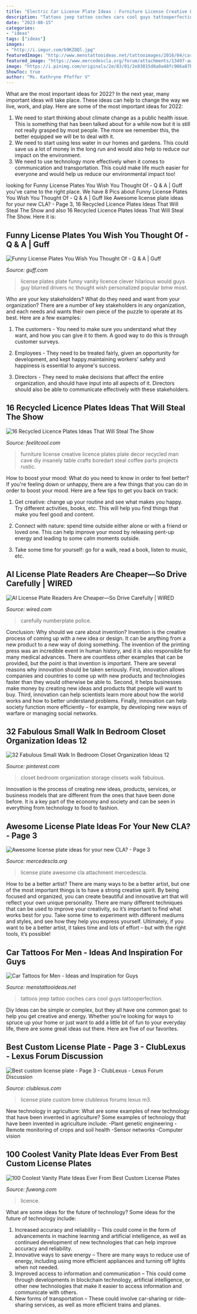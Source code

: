 ```yaml
---
title: "Electric Car License Plate Ideas : Furniture License Creative Licence Plates Plate Decor Recycled Man Cave Diy Insanely Table Crafts Boredart Steal Coffee Parts Projects Rustic"
description: "Tattoos jeep tattoo coches cars cool guys tattooperfection"
date: "2023-08-15"
categories:
- "ideas"
tags: ["ideas"]
images:
- "http://i.imgur.com/b9KZ8Ql.jpg"
featuredImage: "http://www.menstattooideas.net/tattooimages/2016/04/car-tattoos-15.jpg"
featured_image: "https://www.mercedescla.org/forum/attachments/13497-awesome-license-plate-ideas-your-new-cla-dsc04430-copy.jpg"
image: "https://i.pinimg.com/originals/2e/83/01/2e83015d8a0a48fc906a87b28fbcb768.jpg"
ShowToc: true
author: "Ms. Kathryne Pfeffer V"
---
```



What are the most important ideas for 2022?
In the next year, many important ideas will take place. These ideas can help to change the way we live, work, and play. Here are some of the most important ideas for 2022:
1. We need to start thinking about climate change as a public health issue. This is something that has been talked about for a while now but it is still not really grasped by most people. The more we remember this, the better equipped we will be to deal with it.
2. We need to start using less water in our homes and gardens. This could save us a lot of money in the long run and would also help to reduce our impact on the environment.
3. We need to use technology more effectively when it comes to communication and transportation. This could make life much easier for everyone and would help us reduce our environmental impact too!

	

		
looking for Funny License Plates You Wish You Thought Of - Q &amp; A | Guff you've came to the right place. We have 8 Pics about Funny License Plates You Wish You Thought Of - Q &amp; A | Guff like Awesome license plate ideas for your new CLA? - Page 3, 16 Recycled Licence Plates Ideas That Will Steal The Show and also 16 Recycled Licence Plates Ideas That Will Steal The Show. Here it is:
		
    
## Funny License Plates You Wish You Thought Of - Q &amp; A | Guff

<img loading=lazy src="http://i.imgur.com/b9KZ8Ql.jpg" onerror="this.onerror=null;this.src='https://tse4.mm.bing.net/th?id=OIP.wJRN4sCb21LHSwczBV4aBgHaEL&amp;pid=15.1';" alt="Funny License Plates You Wish You Thought Of - Q &amp; A | Guff">

_Source: guff.com_

>license plates plate funny vanity licence clever hilarious would guys guy blurred drivers nc thought wish personalized popular bmw most. 

	

Who are your key stakeholders? What do they need and want from your organization?
There are a number of key stakeholders in any organization, and each needs and wants their own piece of the puzzle to operate at its best. Here are a few examples:
1. The customers - You need to make sure you understand what they want, and how you can give it to them. A good way to do this is through customer surveys.

2. Employees - They need to be treated fairly, given an opportunity for development, and kept happy.maintaining workers' safety and happiness is essential to anyone's success.

3. Directors - They need to make decisions that affect the entire organization, and should have input into all aspects of it. Directors should also be able to communicate effectively with these stakeholders.

    
## 16 Recycled Licence Plates Ideas That Will Steal The Show

<img loading=lazy src="http://feelitcool.com/wp-content/uploads/2017/02/licence-plates-decor-ideas9.jpg" onerror="this.onerror=null;this.src='https://tse2.mm.bing.net/th?id=OIP.xAg8ch0cPXqQ3heSBVvIKwHaJ3&amp;pid=15.1';" alt="16 Recycled Licence Plates Ideas That Will Steal The Show">

_Source: feelitcool.com_

>furniture license creative licence plates plate decor recycled man cave diy insanely table crafts boredart steal coffee parts projects rustic. 

	

How to boost your mood: What do you need to know in order to feel better?
If you're feeling down or unhappy, there are a few things that you can do in order to boost your mood. Here are a few tips to get you back on track: 
1. Get creative: change up your routine and see what makes you happy. Try different activities, books, etc. This will help you find things that make you feel good and content. 

2. Connect with nature: spend time outside either alone or with a friend or loved one. This can help improve your mood by releasing pent-up energy and leading to some calm moments outside. 

3. Take some time for yourself: go for a walk, read a book, listen to music, etc.

    
## AI License Plate Readers Are Cheaper—So Drive Carefully | WIRED

<img loading=lazy src="https://media.wired.com/photos/5e2b52d1097df7000896da19/master/w_2560%2Cc_limit/Transpo-licenseplates-502111737.jpg" onerror="this.onerror=null;this.src='https://tse4.mm.bing.net/th?id=OIP.otdnsXQSwBxIHv6vVgB9hQHaE6&amp;pid=15.1';" alt="AI License Plate Readers Are Cheaper—So Drive Carefully | WIRED">

_Source: wired.com_

>carefully numberplate police. 

	

Conclusion: Why should we care about invention?
Invention is the creative process of coming up with a new idea or design. It can be anything from a new product to a new way of doing something. The invention of the printing press was an incredible event in human history, and it is also responsible for many medical advances. There are countless other examples that can be provided, but the point is that invention is important.
There are several reasons why innovation should be taken seriously. First, innovation allows companies and countries to come up with new products and technologies faster than they would otherwise be able to. Second, it helps businesses make money by creating new ideas and products that people will want to buy. Third, innovation can help scientists learn more about how the world works and how to better understand problems. Finally, innovation can help society function more efficiently – for example, by developing new ways of warfare or managing social networks.

    
## 32 Fabulous Small Walk In Bedroom Closet Organization Ideas 12

<img loading=lazy src="https://i.pinimg.com/originals/2e/83/01/2e83015d8a0a48fc906a87b28fbcb768.jpg" onerror="this.onerror=null;this.src='https://tse1.mm.bing.net/th?id=OIP.aGU0m5V5Pi4sR3UEklZX2gHaLE&amp;pid=15.1';" alt="32 Fabulous Small Walk In Bedroom Closet Organization Ideas 12">

_Source: pinterest.com_

>closet bedroom organization storage closets walk fabulous. 

	

Innovation is the process of creating new ideas, products, services, or business models that are different from the ones that have been done before. It is a key part of the economy and society and can be seen in everything from technology to food to fashion.

    
## Awesome License Plate Ideas For Your New CLA? - Page 3

<img loading=lazy src="https://www.mercedescla.org/forum/attachments/13497-awesome-license-plate-ideas-your-new-cla-dsc04430-copy.jpg" onerror="this.onerror=null;this.src='https://tse4.mm.bing.net/th?id=OIP.zga8B9ulmnzhKPmeyBjtRwHaEN&amp;pid=15.1';" alt="Awesome license plate ideas for your new CLA? - Page 3">

_Source: mercedescla.org_

>license plate awesome cla attachment mercedescla. 

	

How to be a better artist?
There are many ways to be a better artist, but one of the most important things is to have a strong creative spirit. By being focused and organized, you can create beautiful and innovative art that will reflect your own unique personality. There are many different techniques that can be used to improve your creativity, so it’s important to find what works best for you. Take some time to experiment with different mediums and styles, and see how they help you express yourself. Ultimately, if you want to be a better artist, it takes time and lots of effort – but with the right tools, it’s possible!

    
## Car Tattoos For Men - Ideas And Inspiration For Guys

<img loading=lazy src="http://www.menstattooideas.net/tattooimages/2016/04/car-tattoos-15.jpg" onerror="this.onerror=null;this.src='https://tse2.mm.bing.net/th?id=OIP.mjoQS0py9qs_DbO9UFl-hgHaIJ&amp;pid=15.1';" alt="Car Tattoos for Men - Ideas and Inspiration for Guys">

_Source: menstattooideas.net_

>tattoos jeep tattoo coches cars cool guys tattooperfection. 

	

Diy Ideas can be simple or complex, but they all have one common goal: to help you get creative and energy. Whether you're looking for ways to spruce up your home or just want to add a little bit of fun to your everyday life, there are some great ideas out there. Here are five of our favorites.

    
## Best Custom License Plate - Page 3 - ClubLexus - Lexus Forum Discussion

<img loading=lazy src="https://www.clublexus.com/forums/attachments/car-chat/174812d1274403665-best-custom-license-plate-1.jpg" onerror="this.onerror=null;this.src='https://tse3.mm.bing.net/th?id=OIP.YkJ09muTld1wjk0z6qDJ7AHaE9&amp;pid=15.1';" alt="Best custom license plate - Page 3 - ClubLexus - Lexus Forum Discussion">

_Source: clublexus.com_

>license plate custom bmw clublexus forums lexus m3. 

	

New technology in agriculture: What are some examples of new technology that have been invented in agriculture?
Some examples of technology that have been invented in agriculture include:
-Plant genetic engineering
-Remote monitoring of crops and soil health 
-Sensor networks 
-Computer vision

    
## 100 Coolest Vanity Plate Ideas Ever From Best Custom License Plates

<img loading=lazy src="https://www.fuwong.com/wp-content/uploads/2017/05/GO-FOXES-768x469.jpg" onerror="this.onerror=null;this.src='https://tse2.mm.bing.net/th?id=OIP.YdeWYoyQtZa1J5qmXFkWRwHaEh&amp;pid=15.1';" alt="100 Coolest Vanity Plate Ideas Ever From Best Custom License Plates">

_Source: fuwong.com_

>licence. 

	

What are some ideas for the future of technology?
Some ideas for the future of technology include: 
1. Increased accuracy and reliability – This could come in the form of advancements in machine learning and artificial intelligence, as well as continued development of new technologies that can help improve accuracy and reliability. 
2. Innovative ways to save energy – There are many ways to reduce use of energy, including using more efficient appliances and turning off lights when not needed. 
3. Improved access to information and communication – This could come through developments in blockchain technology, artificial intelligence, or other new technologies that make it easier to access information and communicate with others. 
4. New forms of transportation – These could involve car-sharing or ride-sharing services, as well as more efficient trains and planes.

